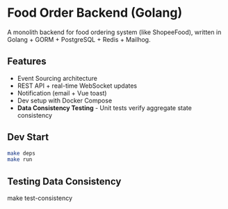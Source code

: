 # Food Order Backend (Golang)

A monolith backend for food ordering system (like ShopeeFood), written in Golang + GORM + PostgreSQL + Redis + Mailhog.

## Features
- Event Sourcing architecture
- REST API + real-time WebSocket updates
- Notification (email + Vue toast)
- Dev setup with Docker Compose
- **Data Consistency Testing** - Unit tests verify aggregate state consistency

## Dev Start
```bash
make deps
make run
```

## Testing Data Consistency
make test-consistency